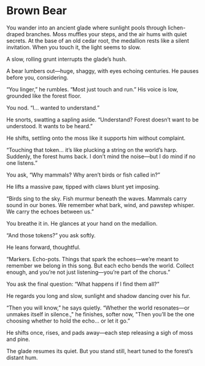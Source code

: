 # Brown Bear

You wander into an ancient glade where sunlight pools through lichen-draped branches. Moss muffles your steps, and the air hums with quiet secrets. At the base of an old cedar root, the medallion rests like a silent invitation. When you touch it, the light seems to slow.

A slow, rolling grunt interrupts the glade’s hush.

A bear lumbers out—huge, shaggy, with eyes echoing centuries. He pauses before you, considering.

“You linger,” he rumbles. “Most just touch and run.” His voice is low, grounded like the forest floor.

You nod. “I… wanted to understand.”

He snorts, swatting a sapling aside. “Understand? Forest doesn’t want to be understood. It wants to be heard.”

He shifts, settling onto the moss like it supports him without complaint.

“Touching that token… it’s like plucking a string on the world’s harp. Suddenly, the forest hums back. I don’t mind the noise—but I do mind if no one listens.”

You ask, “Why mammals? Why aren’t birds or fish called in?”

He lifts a massive paw, tipped with claws blunt yet imposing.

“Birds sing to the sky. Fish murmur beneath the waves. Mammals carry sound in our bones. We remember what bark, wind, and pawstep whisper. We carry the echoes between us.”

You breathe it in. He glances at your hand on the medallion.

“And those tokens?” you ask softly.

He leans forward, thoughtful.

“Markers. Echo-pots. Things that spark the echoes—we’re meant to remember we belong in this song. But each echo bends the world. Collect enough, and you’re not just listening—you’re part of the chorus.”

You ask the final question: “What happens if I find them all?”

He regards you long and slow, sunlight and shadow dancing over his fur.

“Then you will know,” he says quietly. “Whether the world resonates—or unmakes itself in silence.," he finishes, softer now, "Then you’ll be the one choosing whether to hold the echo… or let it go.”

He shifts once, rises, and pads away—each step releasing a sigh of moss and pine.

The glade resumes its quiet. But you stand still, heart tuned to the forest’s distant hum.
